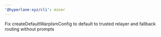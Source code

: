 ```yaml
---
'@hyperlane-xyz/cli': minor
---
```


Fix createDefaultWarpIsmConfig to default to trusted relayer and fallback routing without prompts
